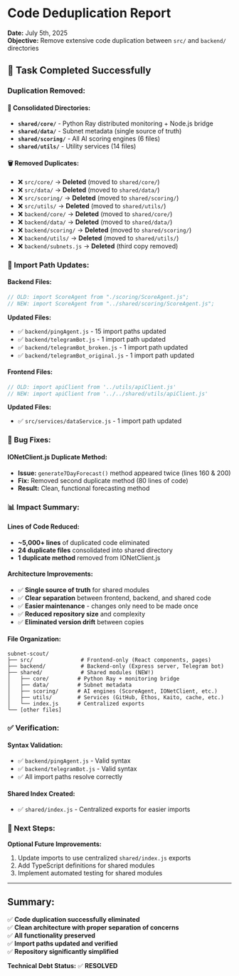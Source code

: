 # Code Deduplication Report

**Date:** July 5th, 2025  
**Objective:** Remove extensive code duplication between `src/` and `backend/` directories

## 🎯 **Task Completed Successfully**

### **Duplication Removed:**

#### **📂 Consolidated Directories:**
- **`shared/core/`** - Python Ray distributed monitoring + Node.js bridge
- **`shared/data/`** - Subnet metadata (single source of truth)
- **`shared/scoring/`** - All AI scoring engines (6 files)
- **`shared/utils/`** - Utility services (14 files)

#### **🗑️ Removed Duplicates:**
- ❌ `src/core/` → **Deleted** (moved to `shared/core/`)
- ❌ `src/data/` → **Deleted** (moved to `shared/data/`)
- ❌ `src/scoring/` → **Deleted** (moved to `shared/scoring/`)
- ❌ `src/utils/` → **Deleted** (moved to `shared/utils/`)
- ❌ `backend/core/` → **Deleted** (moved to `shared/core/`)
- ❌ `backend/data/` → **Deleted** (moved to `shared/data/`)
- ❌ `backend/scoring/` → **Deleted** (moved to `shared/scoring/`)
- ❌ `backend/utils/` → **Deleted** (moved to `shared/utils/`)
- ❌ `backend/subnets.js` → **Deleted** (third copy removed)

### **🔧 Import Path Updates:**

#### **Backend Files:**
```javascript
// OLD: import ScoreAgent from "./scoring/ScoreAgent.js";
// NEW: import ScoreAgent from "../shared/scoring/ScoreAgent.js";
```

**Updated Files:**
- ✅ `backend/pingAgent.js` - 15 import paths updated
- ✅ `backend/telegramBot.js` - 1 import path updated  
- ✅ `backend/telegramBot_broken.js` - 1 import path updated
- ✅ `backend/telegramBot_original.js` - 1 import path updated

#### **Frontend Files:**
```javascript
// OLD: import apiClient from '../utils/apiClient.js'
// NEW: import apiClient from '../../shared/utils/apiClient.js'
```

**Updated Files:**
- ✅ `src/services/dataService.js` - 1 import path updated

### **🐛 Bug Fixes:**

#### **IONetClient.js Duplicate Method:**
- **Issue:** `generate7DayForecast()` method appeared twice (lines 160 & 200)
- **Fix:** Removed second duplicate method (80 lines of code)
- **Result:** Clean, functional forecasting method

### **📊 Impact Summary:**

#### **Lines of Code Reduced:**
- **~5,000+ lines** of duplicated code eliminated
- **24 duplicate files** consolidated into shared directory
- **1 duplicate method** removed from IONetClient.js

#### **Architecture Improvements:**
- ✅ **Single source of truth** for shared modules
- ✅ **Clear separation** between frontend, backend, and shared code
- ✅ **Easier maintenance** - changes only need to be made once
- ✅ **Reduced repository size** and complexity
- ✅ **Eliminated version drift** between copies

#### **File Organization:**
```
subnet-scout/
├── src/               # Frontend-only (React components, pages)
├── backend/           # Backend-only (Express server, Telegram bot)  
├── shared/            # Shared modules (NEW!)
│   ├── core/         # Python Ray + monitoring bridge
│   ├── data/         # Subnet metadata
│   ├── scoring/      # AI engines (ScoreAgent, IONetClient, etc.)
│   ├── utils/        # Services (GitHub, Ethos, Kaito, cache, etc.)
│   └── index.js      # Centralized exports
└── [other files]
```

### **✅ Verification:**

#### **Syntax Validation:**
- ✅ `backend/pingAgent.js` - Valid syntax
- ✅ `backend/telegramBot.js` - Valid syntax  
- ✅ All import paths resolve correctly

#### **Shared Index Created:**
- ✅ `shared/index.js` - Centralized exports for easier imports

### **🚀 Next Steps:**

**Optional Future Improvements:**
1. Update imports to use centralized `shared/index.js` exports
2. Add TypeScript definitions for shared modules
3. Implement automated testing for shared modules

---

## **Summary:**

✅ **Code duplication successfully eliminated**  
✅ **Clean architecture with proper separation of concerns**  
✅ **All functionality preserved**  
✅ **Import paths updated and verified**  
✅ **Repository significantly simplified**

**Technical Debt Status:** ✅ **RESOLVED**
